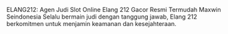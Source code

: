 ELANG212: Agen Judi Slot Online Elang 212 Gacor Resmi Termudah Maxwin Seindonesia
Selalu bermain judi dengan tanggung jawab, Elang 212 berkomitmen untuk menjamin keamanan dan kesejahteraan.
